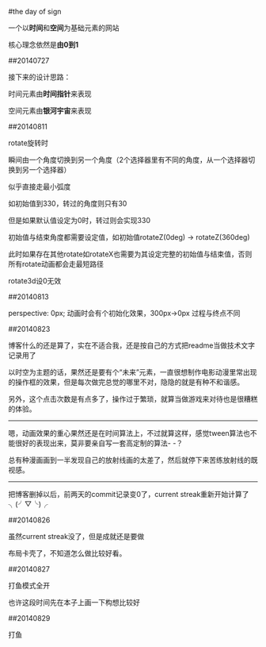 #the day of sign

一个以**时间**和**空间**为基础元素的网站

核心理念依然是**由0到1**

##20140727

接下来的设计思路：

时间元素由**时间指针**来表现

空间元素由**银河宇宙**来表现

##20140811

rotate旋转时

瞬间由一个角度切换到另一个角度（2个选择器里有不同的角度，从一个选择器切换到另一个选择器）

似乎直接走最小弧度

如初始值到330，转过的角度则只有30

但是如果默认值设定为0时，转过则会实现330

初始值与结束角度都需要设定值，如初始值rotateZ(0deg) -> rotateZ(360deg)

此时如果存在其他rotate如rotateX也需要为其设定完整的初始值与结束值，否则所有rotate动画都会走最短路径

rotate3d设0无效

##20140813

perspective: 0px; 动画时会有个初始化效果，300px->0px 过程与终点不同

##20140823

博客什么的还是算了，实在不适合我，还是按自己的方式把readme当做技术文字记录用了

以时空为主题的话，果然还是要有个“未来”元素，一直很想制作电影动漫里常出现的操作框的效果，但是每次做完总觉的哪里不对，隐隐的就是有种不和谐感。

另外，这个点击次数是有点多了，操作过于繁琐，就算当做游戏来对待也是很糟糕的体验。

______
嗯，动画效果的重心果然还是在时间算法上，不过就算这样，感觉tween算法也不能很好的表现出来，莫非要亲自写一套高定制的算法- -？

总有种漫画画到一半发现自己的放射线画的太差了，然后就停下来苦练放射线的既视感。

______
把博客删掉以后，前两天的commit记录变0了，current streak重新开始计算了╮(╯▽╰)╭

##20140826

虽然current streak没了，但是成就还是要做

布局卡壳了，不知道怎么做比较好看。

##20140827

打鱼模式全开

也许这段时间先在本子上画一下构想比较好

##20140829

打鱼